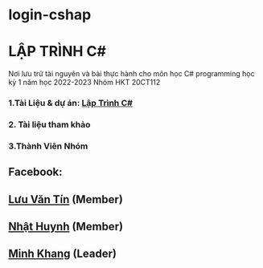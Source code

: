 # login-cshap
# LẬP TRÌNH C#
Nơi lưu trữ tài nguyên và bài thực hành cho môn học C# programming học kỳ 1 năm học 2022-2023 Nhóm HKT 20CT112
### 1.Tài Liệu & dự án: [Lập Trình C#](https://github.com/tinluuVTL/Lap-trinh-Csharp)
### 2. Tài liệu tham khảo
### 3.Thành Viên Nhóm
## Facebook:
##          [Lưu Văn Tín](https://www.facebook.com/vantin.luu.98/) (Member)
##          [Nhật Huynh](https://www.facebook.com/profile.php?id=100048578900436) (Member)
##          [Minh Khang](https://www.facebook.com/profile.php?id=100053941181594) (Leader)
